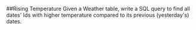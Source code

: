 ##Rising Temperature
Given a Weather table, write a SQL query to find all dates' Ids with higher temperature compared to its previous (yesterday's) dates.
